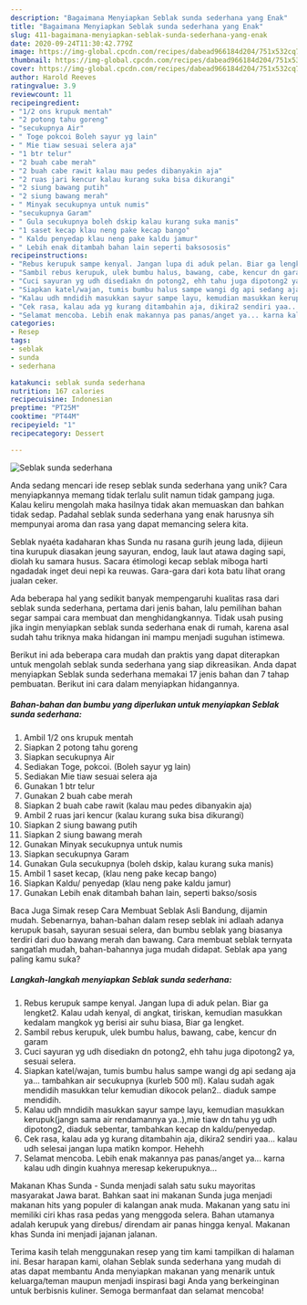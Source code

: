 ```yaml
---
description: "Bagaimana Menyiapkan Seblak sunda sederhana yang Enak"
title: "Bagaimana Menyiapkan Seblak sunda sederhana yang Enak"
slug: 411-bagaimana-menyiapkan-seblak-sunda-sederhana-yang-enak
date: 2020-09-24T11:30:42.779Z
image: https://img-global.cpcdn.com/recipes/dabead966184d204/751x532cq70/seblak-sunda-sederhana-foto-resep-utama.jpg
thumbnail: https://img-global.cpcdn.com/recipes/dabead966184d204/751x532cq70/seblak-sunda-sederhana-foto-resep-utama.jpg
cover: https://img-global.cpcdn.com/recipes/dabead966184d204/751x532cq70/seblak-sunda-sederhana-foto-resep-utama.jpg
author: Harold Reeves
ratingvalue: 3.9
reviewcount: 11
recipeingredient:
- "1/2 ons krupuk mentah"
- "2 potong tahu goreng"
- "secukupnya Air"
- " Toge pokcoi Boleh sayur yg lain"
- " Mie tiaw sesuai selera aja"
- "1 btr telur"
- "2 buah cabe merah"
- "2 buah cabe rawit kalau mau pedes dibanyakin aja"
- "2 ruas jari kencur kalau kurang suka bisa dikurangi"
- "2 siung bawang putih"
- "2 siung bawang merah"
- " Minyak secukupnya untuk numis"
- "secukupnya Garam"
- " Gula secukupnya boleh dskip kalau kurang suka manis"
- "1 saset kecap klau neng pake kecap bango"
- " Kaldu penyedap klau neng pake kaldu jamur"
- " Lebih enak ditambah bahan lain seperti baksososis"
recipeinstructions:
- "Rebus kerupuk sampe kenyal. Jangan lupa di aduk pelan. Biar ga lengket2. Kalau udah kenyal, di angkat, tiriskan, kemudian masukkan kedalam mangkok yg berisi air suhu biasa, Biar ga lengket."
- "Sambil rebus kerupuk, ulek bumbu halus, bawang, cabe, kencur dn garam"
- "Cuci sayuran yg udh disediakn dn potong2, ehh tahu juga dipotong2 ya, sesuai selera."
- "Siapkan katel/wajan, tumis bumbu halus sampe wangi dg api sedang aja ya... tambahkan air secukupnya (kurleb 500 ml). Kalau sudah agak mendidih masukkan telur kemudian dikocok pelan2.. diaduk sampe mendidih."
- "Kalau udh mndidih masukkan sayur sampe layu, kemudian masukkan kerupuk(jangn sama air rendamannya ya..),mie tiaw dn tahu yg udh dipotong2, diaduk sebentar, tambahkan kecap dn kaldu/penyedap."
- "Cek rasa, kalau ada yg kurang ditambahin aja, dikira2 sendiri yaa... kalau udh selesai jangan lupa matikn kompor. Hehehh"
- "Selamat mencoba. Lebih enak makannya pas panas/anget ya... karna kalau udh dingin kuahnya meresap kekerupuknya..."
categories:
- Resep
tags:
- seblak
- sunda
- sederhana

katakunci: seblak sunda sederhana 
nutrition: 167 calories
recipecuisine: Indonesian
preptime: "PT25M"
cooktime: "PT44M"
recipeyield: "1"
recipecategory: Dessert

---
```



![Seblak sunda sederhana](https://img-global.cpcdn.com/recipes/dabead966184d204/751x532cq70/seblak-sunda-sederhana-foto-resep-utama.jpg)

Anda sedang mencari ide resep seblak sunda sederhana yang unik? Cara menyiapkannya memang tidak terlalu sulit namun tidak gampang juga. Kalau keliru mengolah maka hasilnya tidak akan memuaskan dan bahkan tidak sedap. Padahal seblak sunda sederhana yang enak harusnya sih mempunyai aroma dan rasa yang dapat memancing selera kita.

Seblak nyaéta kadaharan khas Sunda nu rasana gurih jeung lada, dijieun tina kurupuk diasakan jeung sayuran, endog, lauk laut atawa daging sapi, diolah ku samara husus. Sacara étimologi kecap seblak miboga harti ngadadak inget deui nepi ka reuwas. Gara-gara dari kota batu lihat orang jualan ceker.

Ada beberapa hal yang sedikit banyak mempengaruhi kualitas rasa dari seblak sunda sederhana, pertama dari jenis bahan, lalu pemilihan bahan segar sampai cara membuat dan menghidangkannya. Tidak usah pusing jika ingin menyiapkan seblak sunda sederhana enak di rumah, karena asal sudah tahu triknya maka hidangan ini mampu menjadi suguhan istimewa.


Berikut ini ada beberapa cara mudah dan praktis yang dapat diterapkan untuk mengolah seblak sunda sederhana yang siap dikreasikan. Anda dapat menyiapkan Seblak sunda sederhana memakai 17 jenis bahan dan 7 tahap pembuatan. Berikut ini cara dalam menyiapkan hidangannya.

<!--inarticleads1-->

##### Bahan-bahan dan bumbu yang diperlukan untuk menyiapkan Seblak sunda sederhana:

1. Ambil 1/2 ons krupuk mentah
1. Siapkan 2 potong tahu goreng
1. Siapkan secukupnya Air
1. Sediakan  Toge, pokcoi. (Boleh sayur yg lain)
1. Sediakan  Mie tiaw sesuai selera aja
1. Gunakan 1 btr telur
1. Gunakan 2 buah cabe merah
1. Siapkan 2 buah cabe rawit (kalau mau pedes dibanyakin aja)
1. Ambil 2 ruas jari kencur (kalau kurang suka bisa dikurangi)
1. Siapkan 2 siung bawang putih
1. Siapkan 2 siung bawang merah
1. Gunakan  Minyak secukupnya untuk numis
1. Siapkan secukupnya Garam
1. Gunakan  Gula secukupnya (boleh dskip, kalau kurang suka manis)
1. Ambil 1 saset kecap, (klau neng pake kecap bango)
1. Siapkan  Kaldu/ penyedap (klau neng pake kaldu jamur)
1. Gunakan  Lebih enak ditambah bahan lain, seperti bakso/sosis


Baca Juga Simak resep Cara Membuat Seblak Asli Bandung, dijamin mudah. Sebenarnya, bahan-bahan dalam resep seblak ini adlaah adanya kerupuk basah, sayuran sesuai selera, dan bumbu seblak yang biasanya terdiri dari duo bawang merah dan bawang. Cara membuat seblak ternyata sangatlah mudah, bahan-bahannya juga mudah didapat. Seblak apa yang paling kamu suka? 

<!--inarticleads2-->

##### Langkah-langkah menyiapkan Seblak sunda sederhana:

1. Rebus kerupuk sampe kenyal. Jangan lupa di aduk pelan. Biar ga lengket2. Kalau udah kenyal, di angkat, tiriskan, kemudian masukkan kedalam mangkok yg berisi air suhu biasa, Biar ga lengket.
1. Sambil rebus kerupuk, ulek bumbu halus, bawang, cabe, kencur dn garam
1. Cuci sayuran yg udh disediakn dn potong2, ehh tahu juga dipotong2 ya, sesuai selera.
1. Siapkan katel/wajan, tumis bumbu halus sampe wangi dg api sedang aja ya... tambahkan air secukupnya (kurleb 500 ml). Kalau sudah agak mendidih masukkan telur kemudian dikocok pelan2.. diaduk sampe mendidih.
1. Kalau udh mndidih masukkan sayur sampe layu, kemudian masukkan kerupuk(jangn sama air rendamannya ya..),mie tiaw dn tahu yg udh dipotong2, diaduk sebentar, tambahkan kecap dn kaldu/penyedap.
1. Cek rasa, kalau ada yg kurang ditambahin aja, dikira2 sendiri yaa... kalau udh selesai jangan lupa matikn kompor. Hehehh
1. Selamat mencoba. Lebih enak makannya pas panas/anget ya... karna kalau udh dingin kuahnya meresap kekerupuknya...


Makanan Khas Sunda - Sunda menjadi salah satu suku mayoritas masyarakat Jawa barat. Bahkan saat ini makanan Sunda juga menjadi makanan hits yang populer di kalangan anak muda. Makanan yang satu ini memiliki ciri khas rasa pedas yang menggoda selera. Bahan utamanya adalah kerupuk yang direbus/ direndam air panas hingga kenyal. Makanan khas Sunda ini menjadi jajanan jalanan. 

Terima kasih telah menggunakan resep yang tim kami tampilkan di halaman ini. Besar harapan kami, olahan Seblak sunda sederhana yang mudah di atas dapat membantu Anda menyiapkan makanan yang menarik untuk keluarga/teman maupun menjadi inspirasi bagi Anda yang berkeinginan untuk berbisnis kuliner. Semoga bermanfaat dan selamat mencoba!
